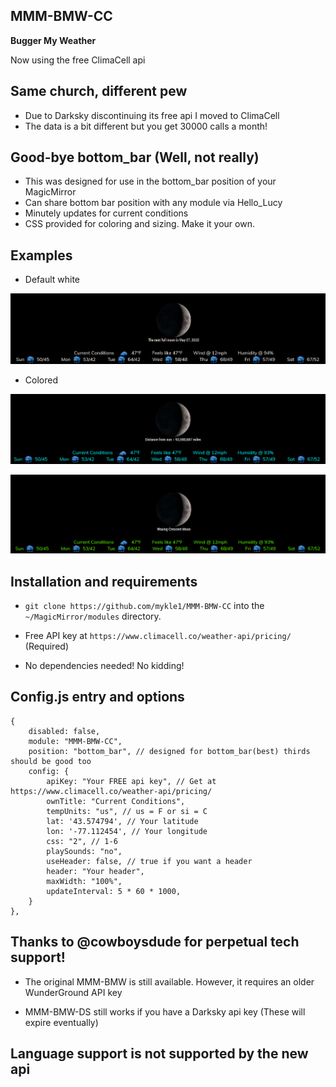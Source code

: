 ## MMM-BMW-CC

**Bugger My Weather**  

Now using the free ClimaCell api

## Same church, different pew

* Due to Darksky discontinuing its free api I moved to ClimaCell
* The data is a bit different but you get 30000 calls a month!

## Good-bye bottom_bar (Well, not really)

* This was designed for use in the bottom_bar position of your MagicMirror
* Can share bottom bar position with any module via Hello_Lucy
* Minutely updates for current conditions
* CSS provided for coloring and sizing. Make it your own.

## Examples

* Default white

![](images/1.png)

* Colored

![](images/2.png)

![](images/3.png)


## Installation and requirements

* `git clone https://github.com/mykle1/MMM-BMW-CC` into the `~/MagicMirror/modules` directory.

* Free API key at `https://www.climacell.co/weather-api/pricing/` (Required)

* No dependencies needed! No kidding!

## Config.js entry and options

```
{
    disabled: false,
    module: "MMM-BMW-CC",
    position: "bottom_bar", // designed for bottom_bar(best) thirds should be good too
    config: {
        apiKey: "Your FREE api key", // Get at https://www.climacell.co/weather-api/pricing/
        ownTitle: "Current Conditions",
        tempUnits: "us", // us = F or si = C
        lat: '43.574794', // Your latitude
        lon: '-77.112454', // Your longitude
        css: "2", // 1-6
        playSounds: "no",
        useHeader: false, // true if you want a header
        header: "Your header",
        maxWidth: "100%",
        updateInterval: 5 * 60 * 1000,
    }
},
```

## Thanks to @cowboysdude for perpetual tech support!

* The original MMM-BMW is still available. However, it requires an older WunderGround API key

* MMM-BMW-DS still works if you have a Darksky api key (These will expire eventually)

## Language support is not supported by the new api
